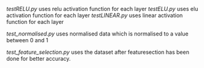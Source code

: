 

*testRELU.py* uses relu activation function for each layer
*testELU.py* uses elu activation function for each layer
*testLINEAR.py* uses linear activation function for each layer

*test_normalised.py* uses normalised data which is normalised to a value between 0 and 1

*test_feature_selection.py* uses the dataset after featuresection has been done for better accuracy.
